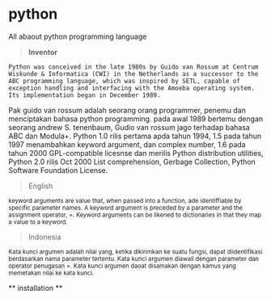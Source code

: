 # python
All abaout python programming language

> **Inventor**

```
Python was conceived in the late 1980s by Guido van Rossum at Centrum Wiskunde & Informatica (CWI) in the Netherlands as a successor to the ABC programming language, which was inspired by SETL, capable of exception handling and interfacing with the Amoeba operating system. Its implementation began in December 1989.
```

Pak guido van rossum adalah seorang orang programmer, penemu dan menciptakan bahasa python programming. pada awal 1989 bertemu dengan seorang andrew S. tenenbaum, Gudio van rossum jago terhadap bahasa ABC dan Modula+. Python 1.0 rilis pertama apda tahun 1994, 1.5 pada tahun 1997 menambahkan keyword argument, dan complex number, 1.6 pada tahun 2000 GPL-compatible licesnse dan merilis Python distribution utilities, Python 2.0 rilis Oct 2000 List comprehension, Gerbage Collection, Python Software Foundation License.

> English

<sup>
  keyword arguments are value that, when passed into a function, ade identiffiable by specific parameter names. A keyword argument is preceded by a parameter and the assignment operator, =. Keyword arguments can be likened to dictionaries in that they map a value to a keyword.</sup>

> Indonesia

<sup>
Kata kunci argumen adalah nilai yang, ketika dikirimkan ke suatu fungsi, dapat diidentifikasi berdasarkan nama parameter tertentu. Kata kunci argumen diawali dengan parameter dan operator penugasan =. Kata kunci argumen daoat disamakan dengan kamus yang memetakan nilai ke kata kunci.
</sup>


** installation **
